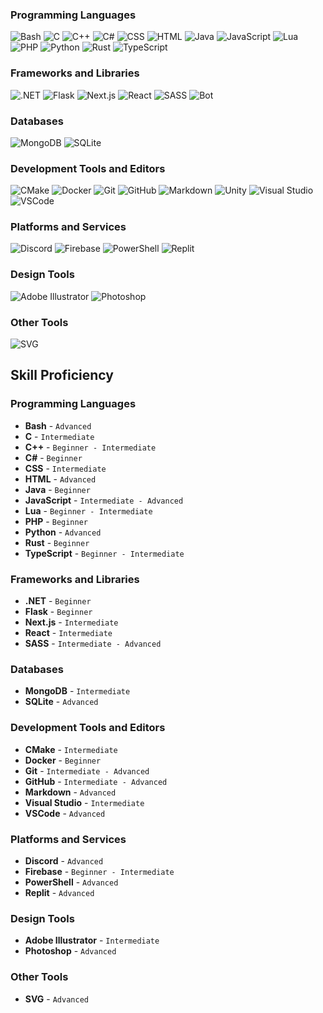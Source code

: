 ### Programming Languages
![Bash](https://skillicons.dev/icons?i=bash)
![C](https://skillicons.dev/icons?i=c)
![C++](https://skillicons.dev/icons?i=cpp)
![C#](https://skillicons.dev/icons?i=cs)
![CSS](https://skillicons.dev/icons?i=css)
![HTML](https://skillicons.dev/icons?i=html)
![Java](https://skillicons.dev/icons?i=java)
![JavaScript](https://skillicons.dev/icons?i=js)
![Lua](https://skillicons.dev/icons?i=lua)
![PHP](https://skillicons.dev/icons?i=php)
![Python](https://skillicons.dev/icons?i=py)
![Rust](https://skillicons.dev/icons?i=rust)
![TypeScript](https://skillicons.dev/icons?i=ts)

### Frameworks and Libraries
![.NET](https://skillicons.dev/icons?i=dotnet)
![Flask](https://skillicons.dev/icons?i=flask)
![Next.js](https://skillicons.dev/icons?i=nextjs)
![React](https://skillicons.dev/icons?i=react)
![SASS](https://skillicons.dev/icons?i=sass)
![Bot](https://skillicons.dev/icons?i=bots)

### Databases
![MongoDB](https://skillicons.dev/icons?i=mongodb)
![SQLite](https://skillicons.dev/icons?i=sqlite)

### Development Tools and Editors
![CMake](https://skillicons.dev/icons?i=cmake)
![Docker](https://skillicons.dev/icons?i=docker)
![Git](https://skillicons.dev/icons?i=git)
![GitHub](https://skillicons.dev/icons?i=github)
![Markdown](https://skillicons.dev/icons?i=markdown)
![Unity](https://skillicons.dev/icons?i=unity)
![Visual Studio](https://skillicons.dev/icons?i=visualstudio)
![VSCode](https://skillicons.dev/icons?i=vscode)

### Platforms and Services
![Discord](https://skillicons.dev/icons?i=discord)
![Firebase](https://skillicons.dev/icons?i=firebase)
![PowerShell](https://skillicons.dev/icons?i=powershell)
![Replit](https://skillicons.dev/icons?i=replit)

### Design Tools
![Adobe Illustrator](https://skillicons.dev/icons?i=ai)
![Photoshop](https://skillicons.dev/icons?i=ps)

### Other Tools
![SVG](https://skillicons.dev/icons?i=svg)

## Skill Proficiency

### Programming Languages
- **Bash** - `Advanced`
- **C** - `Intermediate`
- **C++** - `Beginner - Intermediate`
- **C#** - `Beginner`
- **CSS** - `Intermediate`
- **HTML** - `Advanced`
- **Java** - `Beginner`
- **JavaScript** - `Intermediate - Advanced`
- **Lua** - `Beginner - Intermediate`
- **PHP** - `Beginner`
- **Python** - `Advanced`
- **Rust** - `Beginner`
- **TypeScript** - `Beginner - Intermediate`

### Frameworks and Libraries
- **.NET** - `Beginner`
- **Flask** - `Beginner`
- **Next.js** - `Intermediate`
- **React** - `Intermediate`
- **SASS** - `Intermediate - Advanced`

### Databases
- **MongoDB** - `Intermediate`
- **SQLite** - `Advanced`

### Development Tools and Editors
- **CMake** - `Intermediate`
- **Docker** - `Beginner`
- **Git** - `Intermediate - Advanced`
- **GitHub** - `Intermediate - Advanced`
- **Markdown** - `Advanced`
- **Visual Studio** - `Intermediate`
- **VSCode** - `Advanced`

### Platforms and Services
- **Discord** - `Advanced`
- **Firebase** - `Beginner - Intermediate`
- **PowerShell** - `Advanced`
- **Replit** - `Advanced`

### Design Tools
- **Adobe Illustrator** - `Intermediate`
- **Photoshop** - `Advanced`

### Other Tools
- **SVG** - `Advanced`

